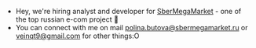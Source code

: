 - Hey, we're hiring analyst and developer for [SberMegaMarket]([url](https://tech-sbermegamarket.notion.site/tech-sbermegamarket/f046805dfaed4f729657207e90e69d3a)) - one of the top russian e-com project 👀
- You can connect with me on mail polina.butova@sbermegamarket.ru or veinqt9@gmail.com for other things:О
